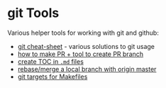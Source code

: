 # git Tools

Various helper tools for working with git and github:

- [git cheat-sheet](./git.txt) - various solutions to git usage
- [how to make PR + tool to create PR branch](./how-to-make-pr/)
- [create TOC in `.md` files](./github-markdown-toc/)
- [rebase/merge a local branch with origin master](./git-rebase/)
- [git targets for Makefiles](./make/)
